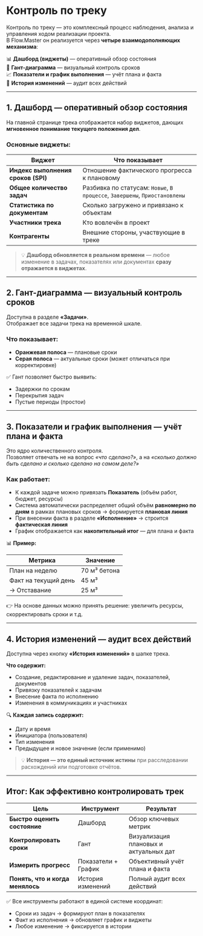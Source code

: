 # Контроль по треку

Контроль по треку — это комплексный процесс наблюдения, анализа и управления ходом реализации проекта.  
В Flow.Master он реализуется через **четыре взаимодополняющих механизма**:

📊 **Дашборд (виджеты)** — оперативный обзор состояния  
📅 **Гант-диаграмма** — визуальный контроль сроков  
📈 **Показатели и график выполнения** — учёт плана и факта  
🔁 **История изменений** — аудит всех действий

---

## 1. Дашборд — оперативный обзор состояния

На главной странице трека отображается набор виджетов, дающих **мгновенное понимание текущего положения дел**.

### Основные виджеты:
| Виджет | Что показывает |
|-------|----------------|
| **Индекс выполнения сроков (SPI)** | Отношение фактического прогресса к плановому |
| **Общее количество задач** | Разбивка по статусам: `Новые`, `В процессе`, `Завершены`, `Приостановлены` |
| **Статистика по документам** | Сколько загружено и привязано к объектам |
| **Участники трека** | Кто вовлечён в проект |
| **Контрагенты** | Внешние стороны, участвующие в треке |

> 💡 **Дашборд обновляется в реальном времени** — любое изменение в задачах, показателях или документах **сразу отражается в виджетах**.

---

## 2. Гант-диаграмма — визуальный контроль сроков

Доступна в разделе **«Задачи»**.  
Отображает все задачи трека на временной шкале.

### Что показывает:
- **Оранжевая полоса** — плановые сроки
- **Серая полоса** — актуальные сроки (может отличаться при корректировке)

✅ Гант позволяет быстро выявить:

- Задержки по срокам
- Перекрытия задач
- Пустые периоды (простои)

---

## 3. Показатели и график выполнения — учёт плана и факта

Это ядро количественного контроля.  
Позволяет отвечать не на вопрос *«что сделано?»*, а на *«сколько должно быть сделано и сколько сделано на самом деле?»*

### Как работает:
- К каждой задаче можно привязать **Показатель** (объём работ, бюджет, ресурсы)
- Система автоматически распределяет общий объём **равномерно по дням** в рамках плановых сроков → формируется **плановая линия**
- При внесении факта в разделе **«Исполнение»** → строится **фактическая линия**
- График отображается как **накопительный итог** — для плана и факта

📊 **Пример:**

| Метрика | Значение |
|--------|---------|
| План на неделю | 70 м³ бетона |
| Факт на текущий день | 45 м³ |
| → Отставание | 25 м³ |

👉 На основе данных можно принять решение: увеличить ресурсы, скорректировать сроки и т.д.

---

## 4. История изменений — аудит всех действий

Доступна через кнопку **«История изменений»** в шапке трека.

**Что содержит:**

- Создание, редактирование и удаление задач, показателей, документов
- Привязку показателей к задачам
- Внесение факта по исполнению
- Изменения в коммуникациях и участниках

🔍 **Каждая запись содержит:**

- Дату и время
- Инициатора (пользователя)
- Тип изменения
- Предыдущее и новое значение (если применимо)

> 💡 **История — это единый источник истины** при расследовании расхождений или подготовке отчётов.

---

## Итог: Как эффективно контролировать трек

| Цель | Инструмент | Результат |
|------|-----------|----------|
| **Быстро оценить состояние** | Дашборд | Обзор ключевых метрик |
| **Контролировать сроки** | Гант | Визуализация плановых и актуальных дат |
| **Измерить прогресс** | Показатели + График | Объективный учёт плана и факта |
| **Понять, что и когда менялось** | История изменений | Полный аудит всех действий |

✅ Все инструменты работают в единой системе координат:

- Сроки из задач → формируют план в показателях
- Факт из исполнения → обновляет график и виджеты
- Любое изменение → фиксируется в истории
